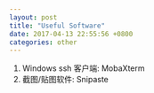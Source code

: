 ```yaml
---
layout: post
title: "Useful Software"
date: 2017-04-13 22:55:56 +0800
categories: other
---
```

1. Windows ssh 客户端: MobaXterm
2. 截图/贴图软件: Snipaste